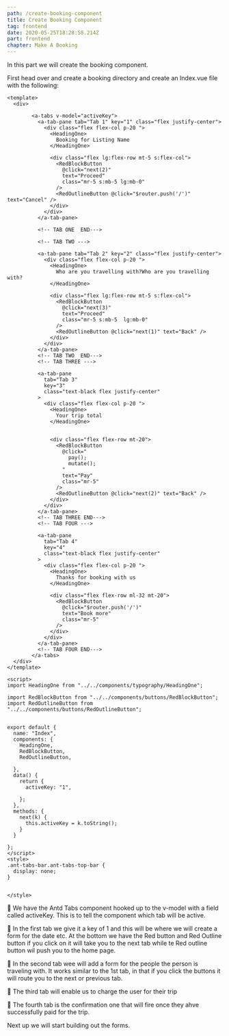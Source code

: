```yaml
---
path: /create-booking-component
title: Create Booking Component
tag: frontend
date: 2020-05-25T18:28:58.214Z
part: frontend
chapter: Make A Booking
---
```

In this part we will create the booking component. 

First head over and create a booking directory and create an Index.vue file with the following:

```
<template>
  <div>

        <a-tabs v-model="activeKey">
          <a-tab-pane tab="Tab 1" key="1" class="flex justify-center">
            <div class="flex flex-col p-20 ">
              <HeadingOne>
                Booking for Listing Name
              </HeadingOne>
             
              <div class="flex lg:flex-row mt-5 s:flex-col">
                <RedBlockButton
                  @click="next(2)"
                  text="Proceed"
                  class="mr-5 s:mb-5 lg:mb-0"
                />
                <RedOutlineButton @click="$router.push('/')" text="Cancel" />
              </div>
            </div>
          </a-tab-pane>

          <!-- TAB ONE  END--->

          <!-- TAB TWO --->

          <a-tab-pane tab="Tab 2" key="2" class="flex justify-center">
            <div class="flex flex-col p-20 ">
              <HeadingOne>
                Who are you travelling with?Who are you travelling with?
              </HeadingOne>
             
              <div class="flex lg:flex-row mt-5 s:flex-col">
                <RedBlockButton
                  @click="next(3)"
                  text="Proceed"
                  class="mr-5 s:mb-5  lg:mb-0"
                />
                <RedOutlineButton @click="next(1)" text="Back" />
              </div>
            </div>
          </a-tab-pane>
          <!-- TAB TWO  END--->
          <!-- TAB THREE --->

          <a-tab-pane
            tab="Tab 3"
            key="3"
            class="text-black flex justify-center"
          >
            <div class="flex flex-col p-20 ">
              <HeadingOne>
                Your trip total
              </HeadingOne>

             
              <div class="flex flex-row mt-20">
                <RedBlockButton
                  @click="
                    pay();
                    mutate();
                  "
                  text="Pay"
                  class="mr-5"
                />
                <RedOutlineButton @click="next(2)" text="Back" />
              </div>
            </div>
          </a-tab-pane>
          <!-- TAB THREE END--->
          <!-- TAB FOUR --->

          <a-tab-pane
            tab="Tab 4"
            key="4"
            class="text-black flex justify-center"
          >
            <div class="flex flex-col p-20 ">
              <HeadingOne>
                Thanks for booking with us
              </HeadingOne>
              
              <div class="flex flex-row ml-32 mt-20">
                <RedBlockButton
                  @click="$router.push('/')"
                  text="Book more"
                  class="mr-5"
                />
              </div>
            </div>
          </a-tab-pane>
          <!-- TAB FOUR END--->
        </a-tabs>
  </div>
</template>

<script>
import HeadingOne from "../../components/typography/HeadingOne";

import RedBlockButton from "../../components/buttons/RedBlockButton";
import RedOutlineButton from "../../components/buttons/RedOutlineButton";


export default {
  name: "Index",
  components: {
    HeadingOne,
    RedBlockButton,
    RedOutlineButton,

  },
  data() {
    return {
      activeKey: "1",
   
    };
  },
  methods: {
    next(k) {
      this.activeKey = k.toString();
    }
  }
   
};
</script>
<style>
.ant-tabs-bar.ant-tabs-top-bar {
  display: none;
}


</style>

```

🐢 We have the Antd Tabs component hooked up to the v-model with a field called activeKey. This is to tell the component which tab will be active.

🐢 In the first tab we give it a key of 1 and this will be where we will create a form for the date etc. At the bottom we have the Red button and Red Outline button if you click on it will take you to the next tab while te Red outline button wil push you to the home page.

🐢 In the second tab wee will add a form for the people the person is traveling with. It works similar to the 1st tab, in that if you click the buttons it will route you to the next or previous tab.

🐢 The third tab will enable us to charge the user for their trip

🐢 The fourth tab is the confirmation one that will fire once they ahve successfully paid for the trip.  



Next up we will start building out the forms.